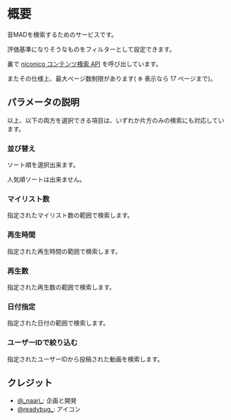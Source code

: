 # 概要

音MADを検索するためのサービスです。

評価基準になりそうなものをフィルターとして設定できます。

裏で [niconico コンテンツ検索 API](https://site.nicovideo.jp/search-api-docs/search.html) を呼び出しています。

またその仕様上、最大ページ数制限があります( `多` 表示なら 17 ページまで)。

## パラメータの説明

以上、以下の両方を選択できる項目は、いずれか片方のみの検索にも対応しています。

### 並び替え

ソート順を選択出来ます。

人気順ソートは出来ません。

### マイリスト数

指定されたマイリスト数の範囲で検索します。

### 再生時間

指定された再生時間の範囲で検索します。

### 再生数

指定された再生数の範囲で検索します。

### 日付指定

指定された日付の範囲で検索します。

### ユーザーIDで絞り込む

指定されたユーザーIDから投稿された動画を検索します。

## クレジット

- [@\_naari\_](https://twitter.com/_naari_): 企画と開発
- [@readybug\_](https://twitter.com/readybug_): アイコン
